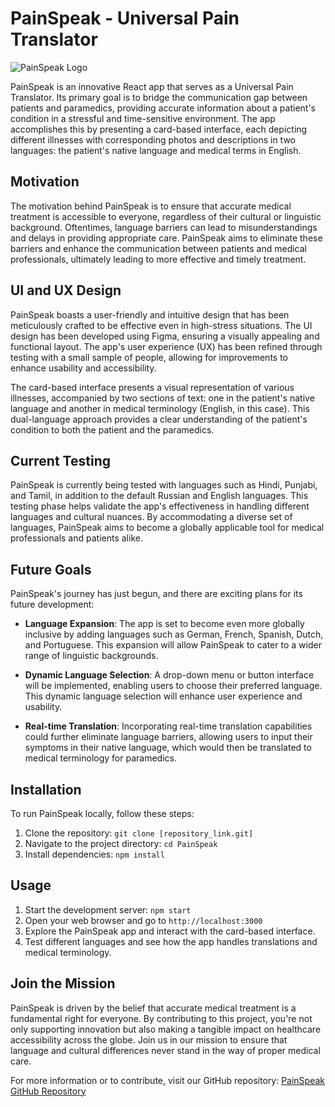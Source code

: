 # PainSpeak - Universal Pain Translator

![PainSpeak Logo](https://github.com/itskartikay/PainSpeak/assets/95382213/79fc1d79-d925-4b44-a927-1e096b606e8b)

PainSpeak is an innovative React app that serves as a Universal Pain Translator. Its primary goal is to bridge the communication gap between patients and paramedics, providing accurate information about a patient's condition in a stressful and time-sensitive environment. The app accomplishes this by presenting a card-based interface, each depicting different illnesses with corresponding photos and descriptions in two languages: the patient's native language and medical terms in English.

## Motivation

The motivation behind PainSpeak is to ensure that accurate medical treatment is accessible to everyone, regardless of their cultural or linguistic background. Oftentimes, language barriers can lead to misunderstandings and delays in providing appropriate care. PainSpeak aims to eliminate these barriers and enhance the communication between patients and medical professionals, ultimately leading to more effective and timely treatment.

## UI and UX Design

PainSpeak boasts a user-friendly and intuitive design that has been meticulously crafted to be effective even in high-stress situations. The UI design has been developed using Figma, ensuring a visually appealing and functional layout. The app's user experience (UX) has been refined through testing with a small sample of people, allowing for improvements to enhance usability and accessibility.

The card-based interface presents a visual representation of various illnesses, accompanied by two sections of text: one in the patient's native language and another in medical terminology (English, in this case). This dual-language approach provides a clear understanding of the patient's condition to both the patient and the paramedics.

## Current Testing

PainSpeak is currently being tested with languages such as Hindi, Punjabi, and Tamil, in addition to the default Russian and English languages. This testing phase helps validate the app's effectiveness in handling different languages and cultural nuances. By accommodating a diverse set of languages, PainSpeak aims to become a globally applicable tool for medical professionals and patients alike.

## Future Goals

PainSpeak's journey has just begun, and there are exciting plans for its future development:

- **Language Expansion**: The app is set to become even more globally inclusive by adding languages such as German, French, Spanish, Dutch, and Portuguese. This expansion will allow PainSpeak to cater to a wider range of linguistic backgrounds.

- **Dynamic Language Selection**: A drop-down menu or button interface will be implemented, enabling users to choose their preferred language. This dynamic language selection will enhance user experience and usability.

- **Real-time Translation**: Incorporating real-time translation capabilities could further eliminate language barriers, allowing users to input their symptoms in their native language, which would then be translated to medical terminology for paramedics.

## Installation

To run PainSpeak locally, follow these steps:

1. Clone the repository: `git clone [repository_link.git]`
2. Navigate to the project directory: `cd PainSpeak`
3. Install dependencies: `npm install`

## Usage

1. Start the development server: `npm start`
2. Open your web browser and go to `http://localhost:3000`
3. Explore the PainSpeak app and interact with the card-based interface.
4. Test different languages and see how the app handles translations and medical terminology.

## Join the Mission

PainSpeak is driven by the belief that accurate medical treatment is a fundamental right for everyone. By contributing to this project, you're not only supporting innovation but also making a tangible impact on healthcare accessibility across the globe. Join us in our mission to ensure that language and cultural differences never stand in the way of proper medical care.

For more information or to contribute, visit our GitHub repository: [PainSpeak GitHub Repository](link_to_repository)
